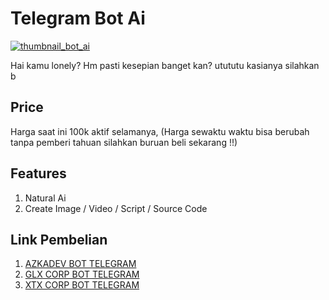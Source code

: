 # Telegram Bot Ai
 
 [![thumbnail_bot_ai](https://img.youtube.com/vi/p4KQeCb2-aI/maxresdefault.jpg)](https://www.youtube.com/watch?v=p4KQeCb2-aI)

Hai kamu lonely? Hm pasti kesepian banget kan? utututu kasianya silahkan b

## Price

Harga saat ini 100k aktif selamanya, (Harga sewaktu waktu bisa berubah tanpa pemberi tahuan silahkan buruan beli sekarang !!)

## Features

1. Natural Ai
2. Create Image / Video / Script / Source Code

## Link Pembelian

1. [AZKADEV BOT TELEGRAM](https://t.me/azkadevbot?start=ref_tg_userbot_lifetime_github_azkadev)
2. [GLX CORP BOT TELEGRAM](https://t.me/glxcorpbot?start=ref_tg_userbot_lifetime_github_azkadev)
3. [XTX CORP BOT TELEGRAM](https://t.me/xtxcorpbot?start=ref_tg_userbot_lifetime_github_azkadev)